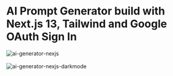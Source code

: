 <h1>AI Prompt Generator build with Next.js 13, Tailwind and Google OAuth Sign In</h1>

![ai-generator-nexjs](https://github.com/Noud63/ai-prompt-generator/assets/38325801/ac9d4bb6-2cb7-49e3-b6ee-60253f6bcc84)</br></br>
![ai-generator-nexjs-darkmode](https://github.com/Noud63/ai-prompt-generator/assets/38325801/da29c428-af8c-4ee4-b732-4ccc6b24ba34)

